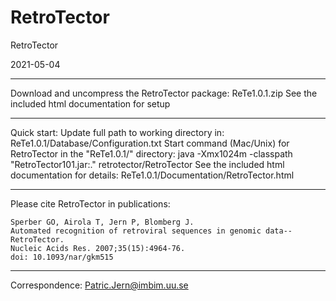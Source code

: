 # RetroTector
RetroTector 

2021-05-04

----
Download and uncompress the RetroTector package:
	ReTe1.0.1.zip
See the included html documentation for setup

----
Quick start:
Update full path to working directory in:
	ReTe1.0.1/Database/Configuration.txt
Start command (Mac/Unix) for RetroTector in the "ReTe1.0.1/" directory:
	java -Xmx1024m -classpath "RetroTector101.jar:." retrotector/RetroTector
See the included html documentation for details:
	ReTe1.0.1/Documentation/RetroTector.html
	
----
Please cite RetroTector in publications:

	Sperber GO, Airola T, Jern P, Blomberg J.
	Automated recognition of retroviral sequences in genomic data--RetroTector.
	Nucleic Acids Res. 2007;35(15):4964-76.
	doi: 10.1093/nar/gkm515

----
Correspondence:
	Patric.Jern@imbim.uu.se



